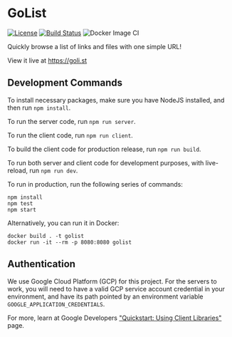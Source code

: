 # GoList

[![License](https://img.shields.io/badge/License-Apache%202.0-blue.svg)](https://opensource.org/licenses/Apache-2.0)
[![Build Status](https://travis-ci.com/Michael-Tu/GoList.svg?branch=main)](https://travis-ci.com/Michael-Tu/GoList)
![Docker Image CI](https://github.com/Michael-Tu/GoList/workflows/Docker%20Image%20CI/badge.svg?branch=main)

Quickly browse a list of links and files with one simple URL!

View it live at https://goli.st

## Development Commands

To install necessary packages, make sure you have NodeJS installed, and then run `npm install`.

To run the server code, run `npm run server`.

To run the client code, run `npm run client`.

To build the client code for production release, run `npm run build`.

To run both server and client code for development purposes, with live-reload, run `npm run dev`.

To run in production, run the following series of commands:

```
npm install
npm test
npm start
```

Alternatively, you can run it in Docker:

```
docker build . -t golist
docker run -it --rm -p 8080:8080 golist
```

## Authentication

We use Google Cloud Platform (GCP) for this project. For the servers to work, you will need to have a valid GCP service account credential in your environment, and have its path pointed by an environment variable `GOOGLE_APPLICATION_CREDENTIALS`.

For more, learn at Google Developers ["Quickstart: Using Client Libraries"](https://developers.google.com/analytics/devguides/config/admin/v1/quickstart-client-libraries) page.